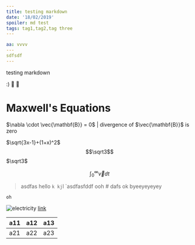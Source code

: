 ```yaml
---
title: testing markdown
date: '18/02/2019'
spoiler: md test
tags: tag1,tag2,tag three
---
```


```yaml
aa: vvvv
---
sdfsdf
---
```
testing markdown

:) :eyes: :rocket:

# Maxwell's Equations

$\nabla \cdot \vec{\mathbf{B}}  = 0$ | divergence of $\vec{\mathbf{B}}$ is zero

 $\sqrt{3x-1}+(1+x)^2$
$$\sqrt3$$
$\sqrt3$

$$\int_{0}^{\infty} \vec{v}dt$$

> asdfas hello `k kj`l `asdfasfddf ooh # dafs ok byeeyeyeyey

`oh`

![electricity](http://i.giphy.com/Gty2oDYQ1fih2.gif)
[link](http://google.com)


| a11 | a12 | a13 |
| --- | --- | --- |
| a21 | a22 | a23 |